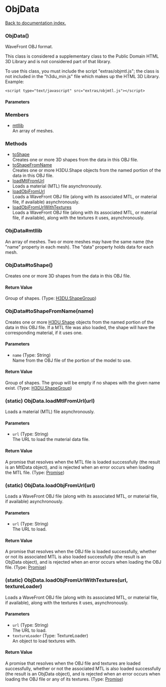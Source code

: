 # ObjData

[Back to documentation index.](index.md)

### ObjData() <a id='ObjData'></a>

WaveFront OBJ format.

This class is considered a supplementary class to the
Public Domain HTML 3D Library and is not considered part of that
library.

To use this class, you must include the script "extras/objmtl.js"; the
class is not included in the "h3du_min.js" file which makes up
the HTML 3D Library. Example:

    <script type="text/javascript" src="extras/objmtl.js"></script>

#### Parameters

### Members

* [mtllib](#ObjData_mtllib)<br>An array of meshes.

### Methods

* [toShape](#ObjData_ObjData_toShape)<br>Creates one or more 3D shapes from the data
in this OBJ file.
* [toShapeFromName](#ObjData_ObjData_toShapeFromName)<br>Creates one or more H3DU.Shape objects from the named portion
of the data in this OBJ file.
* [loadMtlFromUrl](#ObjData.loadMtlFromUrl)<br>Loads a material (MTL) file asynchronously.
* [loadObjFromUrl](#ObjData.loadObjFromUrl)<br>Loads a WaveFront OBJ file (along with its associated MTL, or
material file, if available) asynchronously.
* [loadObjFromUrlWithTextures](#ObjData.loadObjFromUrlWithTextures)<br>Loads a WaveFront OBJ file (along with its associated MTL, or
material file, if available), along with the textures it uses,
asynchronously.

### ObjData#mtllib <a id='ObjData_mtllib'></a>

An array of meshes. Two or more meshes may have
the same name (the "name" property in each mesh). The "data"
property holds data for each mesh.

### ObjData#toShape() <a id='ObjData_ObjData_toShape'></a>

Creates one or more 3D shapes from the data
in this OBJ file.

#### Return Value

Group of shapes. (Type: <a href="H3DU.ShapeGroup.md">H3DU.ShapeGroup</a>)

### ObjData#toShapeFromName(name) <a id='ObjData_ObjData_toShapeFromName'></a>

Creates one or more <a href="H3DU.Shape.md">H3DU.Shape</a> objects from the named portion
of the data in this OBJ file. If a MTL file was also loaded, the
shape will have the corresponding material, if it uses one.

#### Parameters

* `name` (Type: String)<br>
    Name from the OBJ file of the portion of the model to use.

#### Return Value

Group of shapes. The group
will be empty if no shapes with the given name exist. (Type: <a href="H3DU.ShapeGroup.md">H3DU.ShapeGroup</a>)

### (static) ObjData.loadMtlFromUrl(url) <a id='ObjData.loadMtlFromUrl'></a>

Loads a material (MTL) file asynchronously.

#### Parameters

* `url` (Type: String)<br>
    The URL to load the material data file.

#### Return Value

A promise that resolves when
the MTL file is loaded successfully (the result is an MtlData object),
and is rejected when an error occurs when loading the MTL file. (Type: <a href="Promise.md">Promise</a>)

### (static) ObjData.loadObjFromUrl(url) <a id='ObjData.loadObjFromUrl'></a>

Loads a WaveFront OBJ file (along with its associated MTL, or
material file, if available) asynchronously.

#### Parameters

* `url` (Type: String)<br>
    The URL to load.

#### Return Value

A promise that resolves when
the OBJ file is loaded successfully, whether or not its associated
MTL is also loaded successfully (the result is an ObjData object),
and is rejected when an error occurs when loading the OBJ file. (Type: <a href="Promise.md">Promise</a>)

### (static) ObjData.loadObjFromUrlWithTextures(url, textureLoader) <a id='ObjData.loadObjFromUrlWithTextures'></a>

Loads a WaveFront OBJ file (along with its associated MTL, or
material file, if available), along with the textures it uses,
asynchronously.

#### Parameters

* `url` (Type: String)<br>
    The URL to load.
* `textureLoader` (Type: TextureLoader)<br>
    An object to load textures with.

#### Return Value

A promise that resolves when
the OBJ file and textures are loaded successfully, whether or not the associated
MTL is also loaded successfully (the result is an ObjData object),
and is rejected when an error occurs when loading the OBJ file or any of
its textures. (Type: <a href="Promise.md">Promise</a>)
